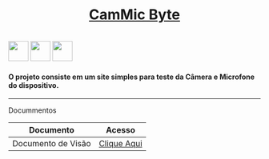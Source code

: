 <h1 align="center">
    <a href="www.estamos-trabalhando-nessa-parte/"> CamMic Byte </a>
</h1>

<div style="display: inline_block"><br>
<img src="https://cdn.jsdelivr.net/gh/devicons/devicon/icons/html5/html5-original.svg" width="40" height="40"/>
<img src="https://cdn.jsdelivr.net/gh/devicons/devicon/icons/css3/css3-original.svg" width="40" height="40" />
<img src="https://cdn.jsdelivr.net/gh/devicons/devicon/icons/javascript/javascript-original.svg" width="40" height="40"/>
</div>

#### O projeto consiste em um site simples para teste da Câmera e Microfone do dispositivo.
<hr>

<p>Docummentos</p>

| Documento              | Acesso                     |
|------------------------|----------------------------|
| Documento de Visão     | [Clique Aqui](docs/doc-visao.md)|
